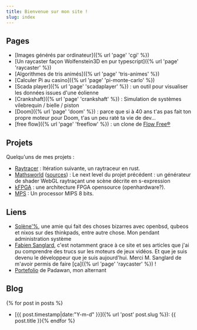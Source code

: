 ```yaml
---
title: Bienvenue sur mon site !
slug: index
---
```


## Pages

- [Images générés par ordinateur]({% url 'page' 'cgi' %})
- [Un raycaster façon Wolfenstein3D en pur typescript]({% url 'page' 'raycaster' %})
- [Algorithmes de tris animés]({% url 'page' 'tris-animes' %})
- [Calculer Pi au casino]({% url 'page' 'pi-monte-carlo' %})
- [Scada player]({% url 'page' 'scadaplayer' %}) : un outil pour visualiser les données issues d'une éolienne
- [Crankshaft]({% url 'page' 'crankshaft' %}) : Simulation de systèmes vilebrequin / bielle / piston
- [Doom]({% url 'page' 'doom' %}) : parce que si à 40 ans t'as pas fait ton propre moteur pour Doom, t'as un peu raté ta vie de dev…
- [free flow]({% url 'page' 'freeflow' %}) : un clone de [Flow Free®](https://www.bigduckgames.com/flowfree)
## Projets

Quelqu'uns de mes projets :

- [Raytracer](https://github.com/jtremesay/raytracer) : Itération suivante, un raytraceur en rust.
- [Mathsworld](https://mathsworld.jtremesay.org/) ([sources](https://github.com/jtremesay/mathsworld)) : Le next level du projet précédent : un générateur de shader WebGL raytraçant une scène décrite en s-expression
- [kFPGA](https://github.com/jtremesay/kfpga) : une architecture FPGA opensource (openhardware?).
- [MPS](https://github.com/jtremesay/mpssim) : Un processor MIPS 8 bits.

## Liens

- [Solène'%](https://dataswamp.org/~solene/), une amie qui fait des choses bizarres avec openbsd, qubeos et nixos sur des thinkpads, entre autre chose. Mon pendant administration système
- [Fabien Sanglard](https://fabiensanglard.net/), c'est notamment grace à ce site et ses articles que j'ai pu comprendre des trucs sur les moteurs de jeux vidéos. Et que je suis devenu le développeur que je suis aujourd'hui. Merci M. Sanglard de m'avoir permis de faire [ça]({% url 'page' 'raycaster' %}) !
- [Portefolio](https://s-keyp.github.io/new_portfolio/) de Padawan, mon alternant


## Blog

{% for post in posts %}
- [{{ post.timestamp|date:"Y-m-d" }}]({% url 'post' post.slug %}): {{ post.title }}{% endfor %}

